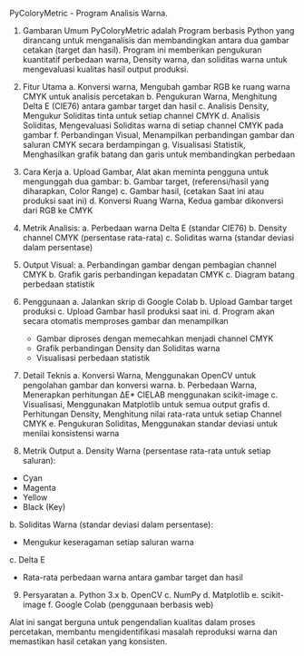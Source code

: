 PyColoryMetric - Program Analisis Warna.

1. Gambaran Umum
PyColoryMetric adalah Program berbasis Python yang dirancang untuk menganalisis dan membandingkan antara dua gambar cetakan (target dan hasil). Program ini memberikan pengukuran kuantitatif perbedaan warna, Density warna, dan soliditas warna untuk mengevaluasi kualitas hasil output produksi.

2. Fitur Utama
a. Konversi warna, Mengubah gambar RGB ke ruang warna CMYK untuk analisis percetakan
b. Pengukuran Warna, Menghitung Delta E (CIE76) antara gambar target dan hasil
c. Analisis Density, Mengukur Soliditas tinta untuk setiap channel CMYK
d. Analisis Soliditas, Mengevaluasi Soliditas warna di setiap channel CMYK pada gambar
f. Perbandingan Visual,  Menampilkan perbandingan gambar dan saluran CMYK secara berdampingan
g. Visualisasi Statistik,  Menghasilkan grafik batang dan garis untuk membandingkan perbedaan

3. Cara Kerja
a. Upload Gambar, Alat akan meminta pengguna untuk mengunggah dua gambar:
b. Gambar target, (referensi/hasil yang diharapkan, Color Range)
c. Gambar hasil, (cetakan Saat ini atau produksi saat ini)
d. Konversi Ruang Warna, Kedua gambar dikonversi dari RGB ke CMYK

4. Metrik Analisis:
a. Perbedaan warna Delta E (standar CIE76)
b. Density channel CMYK (persentase rata-rata)
c. Soliditas warna (standar deviasi dalam persentase)

5. Output Visual:
a. Perbandingan gambar dengan pembagian channel CMYK
b. Grafik garis perbandingan kepadatan CMYK
c. Diagram batang perbedaan statistik

6. Penggunaan
a. Jalankan skrip di Google Colab
b. Upload Gambar target produksi
c. Upload Gambar hasil produksi saat ini.
d. Program akan secara otomatis memproses gambar dan menampilkan
   - Gambar diproses dengan memecahkan menjadi channel CMYK
   - Grafik perbandingan Density dan Soliditas warna
   - Visualisasi perbedaan statistik
  
7. Detail Teknis
a. Konversi Warna, Menggunakan OpenCV untuk pengolahan gambar dan konversi warna.
b. Perbedaan Warna, Menerapkan perhitungan ΔE* CIELAB menggunakan scikit-image
c. Visualisasi, Menggunakan Matplotlib untuk semua output grafis
d. Perhitungan Density, Menghitung nilai rata-rata untuk setiap Channel CMYK
e. Pengukuran Soliditas, Menggunakan standar deviasi untuk menilai konsistensi warna

8. Metrik Output
a. Density Warna (persentase rata-rata untuk setiap saluran):
- Cyan
- Magenta
- Yellow
- Black (Key)

b. Soliditas Warna (standar deviasi dalam persentase):
- Mengukur keseragaman setiap saluran warna

c. Delta E
- Rata-rata perbedaan warna antara gambar target dan hasil

9. Persyaratan
a. Python 3.x
b. OpenCV
c. NumPy
d. Matplotlib
e. scikit-image
f. Google Colab (penggunaan berbasis web)

Alat ini sangat berguna untuk pengendalian kualitas dalam proses percetakan, membantu mengidentifikasi masalah reproduksi warna dan memastikan hasil cetakan yang konsisten.
